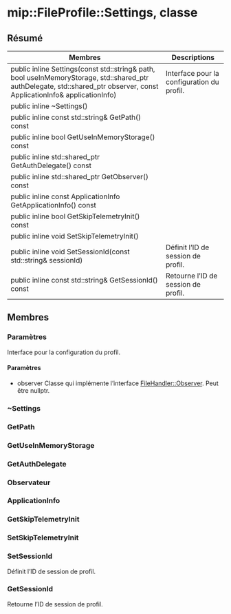 # <a name="class-mipfileprofilesettings"></a>mip::FileProfile::Settings, classe 
  
## <a name="summary"></a>Résumé
 Membres                        | Descriptions                                
--------------------------------|---------------------------------------------
public inline Settings(const std::string& path, bool useInMemoryStorage, std::shared_ptr<AuthDelegate> authDelegate, std::shared_ptr<Observer> observer, const ApplicationInfo& applicationInfo)  |  Interface pour la configuration du profil.
public inline ~Settings()  |  
public inline const std::string& GetPath() const  |  
public inline bool GetUseInMemoryStorage() const  |  
public inline std::shared_ptr<AuthDelegate> GetAuthDelegate() const  |  
public inline std::shared_ptr<Observer> GetObserver() const  |  
public inline const ApplicationInfo GetApplicationInfo() const  |  
public inline bool GetSkipTelemetryInit() const  |  
public inline void SetSkipTelemetryInit()  |  
public inline void SetSessionId(const std::string& sessionId)  |  Définit l’ID de session de profil.
public inline const std::string& GetSessionId() const  |  Retourne l’ID de session de profil.
  
## <a name="members"></a>Membres
  
### <a name="settings"></a>Paramètres
Interface pour la configuration du profil.
  
#### <a name="parameters"></a>Paramètres
* observer Classe qui implémente l’interface [FileHandler::Observer](#classmip_1_1_file_handler_1_1_observer). Peut être nullptr.
  
### <a name="settings"></a>~Settings
  
### <a name="getpath"></a>GetPath
  
### <a name="getuseinmemorystorage"></a>GetUseInMemoryStorage
  
### <a name="getauthdelegate"></a>GetAuthDelegate
  
### <a name="observer"></a>Observateur
  
### <a name="applicationinfo"></a>ApplicationInfo
  
### <a name="getskiptelemetryinit"></a>GetSkipTelemetryInit
  
### <a name="setskiptelemetryinit"></a>SetSkipTelemetryInit
  
### <a name="setsessionid"></a>SetSessionId
Définit l’ID de session de profil.
  
### <a name="getsessionid"></a>GetSessionId
Retourne l’ID de session de profil.